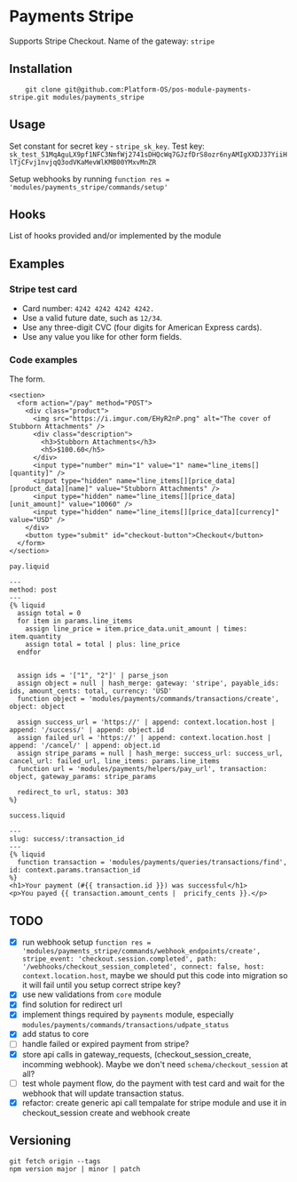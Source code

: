 # Payments Stripe

Supports Stripe Checkout. Name of the gateway: `stripe`

## Installation

        git clone git@github.com:Platform-OS/pos-module-payments-stripe.git modules/payments_stripe

## Usage

Set constant for secret key - `stripe_sk_key`. Test key: `sk_test_51MqAguLX9pf1NFC3NmfWj2741sDHQcWq7GJzfDrS8ozr6nyAMIgXXDJ37YiiHlTjCFvj1nvjqQ3odVKaMevWlKMB00YMxvMnZR`

Setup webhooks by running `function res = 'modules/payments_stripe/commands/setup'`

## Hooks

List of hooks provided and/or implemented by the module

## Examples

### Stripe test card

- Card number: `4242 4242 4242 4242.`
- Use a valid future date, such as `12/34`.
- Use any three-digit CVC (four digits for American Express cards).
- Use any value you like for other form fields.

### Code examples

The form.

```
<section>
  <form action="/pay" method="POST">
    <div class="product">
      <img src="https://i.imgur.com/EHyR2nP.png" alt="The cover of Stubborn Attachments" />
      <div class="description">
        <h3>Stubborn Attachments</h3>
        <h5>$100.60</h5>
      </div>
      <input type="number" min="1" value="1" name="line_items[][quantity]" />
      <input type="hidden" name="line_items[][price_data][product_data][name]" value="Stubborn Attachments" />
      <input type="hidden" name="line_items[][price_data][unit_amount]" value="10060" />
      <input type="hidden" name="line_items[][price_data][currency]" value="USD" />
    </div>
    <button type="submit" id="checkout-button">Checkout</button>
  </form>
</section>
```

`pay.liquid`

```liquid
---
method: post
---
{% liquid
  assign total = 0
  for item in params.line_items
    assign line_price = item.price_data.unit_amount | times: item.quantity
    assign total = total | plus: line_price
  endfor


  assign ids = '["1", "2"]' | parse_json
  assign object = null | hash_merge: gateway: 'stripe', payable_ids: ids, amount_cents: total, currency: 'USD'
  function object = 'modules/payments/commands/transactions/create', object: object

  assign success_url = 'https://' | append: context.location.host | append: '/success/' | append: object.id
  assign failed_url = 'https://' | append: context.location.host | append: '/cancel/' | append: object.id
  assign stripe_params = null | hash_merge: success_url: success_url, cancel_url: failed_url, line_items: params.line_items
  function url = 'modules/payments/helpers/pay_url', transaction: object, gateway_params: stripe_params

  redirect_to url, status: 303
%}
```

`success.liquid`

```liquid
---
slug: success/:transaction_id
---
{% liquid
  function transaction = 'modules/payments/queries/transactions/find', id: context.params.transaction_id
%}
<h1>Your payment (#{{ transaction.id }}) was successful</h1>
<p>You payed {{ transaction.amount_cents |  pricify_cents }}.</p>
```

## TODO

- [x] run webhook setup `function res = 'modules/payments_stripe/commands/webhook_endpoints/create', stripe_event: 'checkout.session.completed', path: '/webhooks/checkout_session_completed', connect: false, host: context.location.host`, maybe we should put this code into migration so it will fail until you setup correct stripe key?
- [x] use new validations from `core` module
- [x] find solution for redirect url
- [x] implement things required by `payments` module, especially `modules/payments/commands/transactions/udpate_status`
- [x] add status to core
- [ ] handle failed or expired payment from stripe?
- [x] store api calls in gateway_requests, (checkout_session_create, incomming webhook). Maybe we don't need `schema/checkout_session` at all?
- [ ] test whole payment flow, do the payment with test card and wait for the webhook that will update transaction status.
- [x] refactor: create generic api call tempalate for stripe module and use it in checkout_session create and webhook create

## Versioning

```
git fetch origin --tags
npm version major | minor | patch
```
